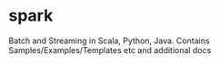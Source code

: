# spark
Batch and Streaming in Scala, Python, Java.
Contains Samples/Examples/Templates etc and additional docs 
